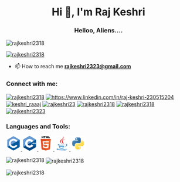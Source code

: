 <h1 align="center">Hi 👋, I'm Raj Keshri</h1>
<h3 align="center">Helloo, Aliens....</h3>

<p align="left"> <img src="https://komarev.com/ghpvc/?username=rajkeshri2318&label=Profile%20views&color=0e75b6&style=flat" alt="rajkeshri2318" /> </p>


<p align="left"> <a href="https://twitter.com/rajkeshri2318" target="blank"><img src="https://img.shields.io/twitter/follow/rajkeshri2318?logo=twitter&style=for-the-badge" alt="rajkeshri2318" /></a> </p>

- 📫 How to reach me **rajkeshri2323@gmail.com**



<h3 align="left">Connect with me:</h3>
<p align="left">
<a href="https://twitter.com/rajkeshri2318" target="blank"><img align="center" src="https://raw.githubusercontent.com/rahuldkjain/github-profile-readme-generator/master/src/images/icons/Social/twitter.svg" alt="rajkeshri2318" height="30" width="40" /></a>
<a href="https://linkedin.com/in/https://www.linkedin.com/in/raj-keshri-230515204" target="blank"><img align="center" src="https://raw.githubusercontent.com/rahuldkjain/github-profile-readme-generator/master/src/images/icons/Social/linked-in-alt.svg" alt="https://www.linkedin.com/in/raj-keshri-230515204" height="30" width="40" /></a>
<a href="https://instagram.com/keshri_raaaj" target="blank"><img align="center" src="https://raw.githubusercontent.com/rahuldkjain/github-profile-readme-generator/master/src/images/icons/Social/instagram.svg" alt="keshri_raaaj" height="30" width="40" /></a>
<a href="https://www.codechef.com/users/rajkeshri23" target="blank"><img align="center" src="https://cdn.jsdelivr.net/npm/simple-icons@3.1.0/icons/codechef.svg" alt="rajkeshri23" height="30" width="40" /></a>
<a href="https://www.hackerrank.com/rajkeshri2318" target="blank"><img align="center" src="https://raw.githubusercontent.com/rahuldkjain/github-profile-readme-generator/master/src/images/icons/Social/hackerrank.svg" alt="rajkeshri2318" height="30" width="40" /></a>
<a href="https://www.leetcode.com/rajkeshri2318" target="blank"><img align="center" src="https://raw.githubusercontent.com/rahuldkjain/github-profile-readme-generator/master/src/images/icons/Social/leet-code.svg" alt="rajkeshri2318" height="30" width="40" /></a>
<a href="https://auth.geeksforgeeks.org/user/rajkeshri2323" target="blank"><img align="center" src="https://raw.githubusercontent.com/rahuldkjain/github-profile-readme-generator/master/src/images/icons/Social/geeks-for-geeks.svg" alt="rajkeshri2323" height="30" width="40" /></a>
</p>

<h3 align="left">Languages and Tools:</h3>
<p align="left"> <a href="https://www.cprogramming.com/" target="_blank" rel="noreferrer"> <img src="https://raw.githubusercontent.com/devicons/devicon/master/icons/c/c-original.svg" alt="c" width="40" height="40"/> </a> <a href="https://www.w3schools.com/cpp/" target="_blank" rel="noreferrer"> <img src="https://raw.githubusercontent.com/devicons/devicon/master/icons/cplusplus/cplusplus-original.svg" alt="cplusplus" width="40" height="40"/> </a> <a href="https://www.w3.org/html/" target="_blank" rel="noreferrer"> <img src="https://raw.githubusercontent.com/devicons/devicon/master/icons/html5/html5-original-wordmark.svg" alt="html5" width="40" height="40"/> </a> <a href="https://www.java.com" target="_blank" rel="noreferrer"> <img src="https://raw.githubusercontent.com/devicons/devicon/master/icons/java/java-original.svg" alt="java" width="40" height="40"/> </a> <a href="https://www.python.org" target="_blank" rel="noreferrer"> <img src="https://raw.githubusercontent.com/devicons/devicon/master/icons/python/python-original.svg" alt="python" width="40" height="40"/> </a> </p>

<p><img align="left" src="https://github-readme-stats.vercel.app/api/top-langs?username=rajkeshri2318&show_icons=true&locale=en&layout=compact" alt="rajkeshri2318" /></p>

<p>&nbsp;<img align="center" src="https://github-readme-stats.vercel.app/api?username=rajkeshri2318&show_icons=true&locale=en" alt="rajkeshri2318" /></p>

<p><img align="center" src="https://github-readme-streak-stats.herokuapp.com/?user=rajkeshri2318&" alt="rajkeshri2318" /></p>
